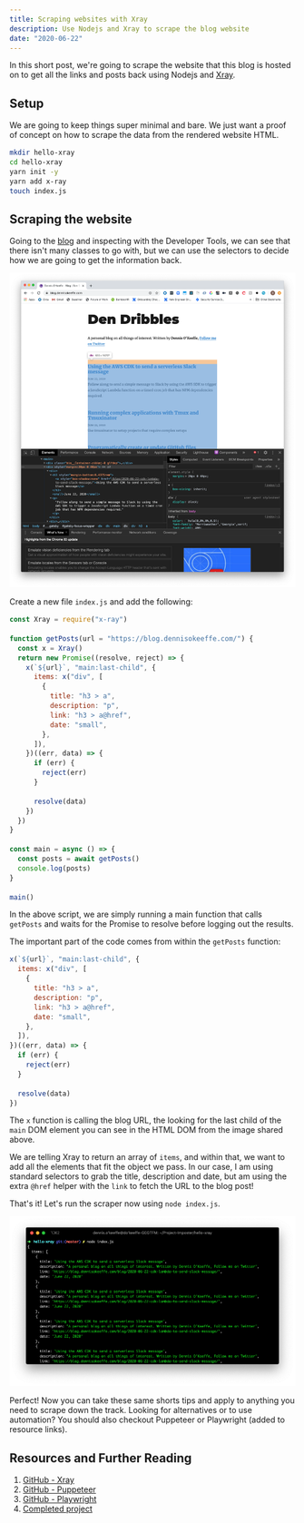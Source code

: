 ```yaml
---
title: Scraping websites with Xray
description: Use Nodejs and Xray to scrape the blog website
date: "2020-06-22"
---
```


In this short post, we're going to scrape the website that this blog is hosted on to get all the links and posts back using Nodejs and [Xray](https://github.com/matthewmueller/x-ray).

## Setup

We are going to keep things super minimal and bare. We just want a proof of concept on how to scrape the data from the rendered website HTML.

```bash
mkdir hello-xray
cd hello-xray
yarn init -y
yarn add x-ray
touch index.js
```

## Scraping the website

Going to the [blog](https://blog.dennisokeeffe.com) and inspecting with the Developer Tools, we can see that there isn't many classes to go with, but we can use the selectors to decide how we are going to get the information back.

![The website with developer tools](../assets/2020-06-22-blog-dom.png)

Create a new file `index.js` and add the following:

```javascript
const Xray = require("x-ray")

function getPosts(url = "https://blog.dennisokeeffe.com/") {
  const x = Xray()
  return new Promise((resolve, reject) => {
    x(`${url}`, "main:last-child", {
      items: x("div", [
        {
          title: "h3 > a",
          description: "p",
          link: "h3 > a@href",
          date: "small",
        },
      ]),
    })((err, data) => {
      if (err) {
        reject(err)
      }

      resolve(data)
    })
  })
}

const main = async () => {
  const posts = await getPosts()
  console.log(posts)
}

main()
```

In the above script, we are simply running a main function that calls `getPosts` and waits for the Promise to resolve before logging out the results.

The important part of the code comes from within the `getPosts` function:

```javascript
x(`${url}`, "main:last-child", {
  items: x("div", [
    {
      title: "h3 > a",
      description: "p",
      link: "h3 > a@href",
      date: "small",
    },
  ]),
})((err, data) => {
  if (err) {
    reject(err)
  }

  resolve(data)
})
```

The `x` function is calling the blog URL, the looking for the last child of the `main` DOM element you can see in the HTML DOM from the image shared above.

We are telling Xray to return an array of `items`, and within that, we want to add all the elements that fit the object we pass. In our case, I am using standard selectors to grab the title, description and date, but am using the extra `@href` helper with the `link` to fetch the URL to the blog post!

That's it! Let's run the scraper now using `node index.js`.

![Result](../assets/2020-06-22-xray-result.png)

Perfect! Now you can take these same shorts tips and apply to anything you need to scrape down the track. Looking for alternatives or to use automation? You should also checkout Puppeteer or Playwright (added to resource links).

## Resources and Further Reading

1. [GitHub - Xray](https://github.com/matthewmueller/x-ray)
2. [GitHub - Puppeteer](https://github.com/puppeteer/puppeteer)
3. [GitHub - Playwright](https://github.com/microsoft/playwright)
4. [Completed project](https://github.com/okeeffed/hello-xray)
